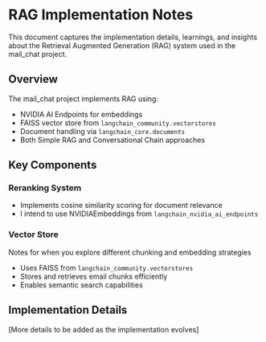 # RAG Implementation Notes

This document captures the implementation details, learnings, and insights about the Retrieval Augmented Generation (RAG) system used in the mail_chat project.

## Overview

The mail_chat project implements RAG using:
- NVIDIA AI Endpoints for embeddings
- FAISS vector store from `langchain_community.vectorstores`
- Document handling via `langchain_core.documents`
- Both Simple RAG and Conversational Chain approaches

## Key Components

### Reranking System
- Implements cosine similarity scoring for document relevance
- I intend to use NVIDIAEmbeddings from `langchain_nvidia_ai_endpoints`

### Vector Store
Notes for when you explore different chunking and embedding strategies

- Uses FAISS from `langchain_community.vectorstores`
- Stores and retrieves email chunks efficiently
- Enables semantic search capabilities

## Implementation Details

[More details to be added as the implementation evolves]
